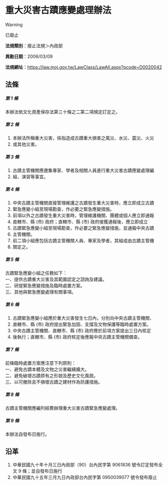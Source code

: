 # 重大災害古蹟應變處理辦法
> [!WARNING]
> 已廢止

**法規類別**：廢止法規＞內政部

**異動日期**：2006/03/09  

**法規網址**：https://law.moj.gov.tw/LawClass/LawAll.aspx?pcode=D0020042



## 法條
##### 第 1 條
本辦法依文化資產保存法第三十條之二第二項規定訂定之。

##### 第 2 條
1. 本辦法所稱重大災害，係指造成古蹟重大損害之風災、水災、震災、火災
1. 或其他災害。

##### 第 3 條
1. 古蹟主管機關應邀集專家、學者及相關人員進行重大災害古蹟應變處理編
1. 組、演習等事宜。

##### 第 4 條
1. 中央古蹟主管機關直接管理維護之古蹟發生重大災害時，應立即成立古蹟
1. 緊急應變小組至現場勘查，作必要之緊急應變措施。
1. 前項以外之古蹟發生重大災害時，管理維護機關、團體或個人應立即通報
1. 直轄市、縣 (市) 政府；直轄市、縣 (市) 政府接獲通報後，應立即成立
1. 古蹟緊急應變小組至現場勘查，作必要之緊急應變措施，並通報中央古蹟
1. 主管機關。
1. 前二項小組應包括古蹟主管機關人員、專家及學者，其組成由古蹟主管機
1. 關定之。

##### 第 5 條
古蹟緊急應變小組之任務如下：  
一、提供古蹟重大災害及其範圍認定之諮詢及建議。  
二、研提緊急應變措施及臨時處置方案。  
三、其他與緊急應變處理有關事項。

##### 第 6 條
1. 古蹟緊急應變小組應於重大災害發生七日內，分別向中央古蹟主管機關、
1. 直轄市、縣 (市) 政府提出緊急加固、支撐及文物保護等臨時處置方案。
1. 中央古蹟主管機關、直轄市、縣 (市) 政府應於前項方案提出三日內核定
1. 後執行；直轄市、縣 (市) 政府核定後應報中央古蹟主管機關備查。

##### 第 7 條
前條臨時處置方案應注意下列原則：  
一、避免古蹟本體及文物之災害繼續擴大。  
二、避免破壞古蹟原有之形貌及歷史文化風貌。  
三、以可撤除且不損壞古蹟之建材作為防護措施。

##### 第 8 條
古蹟主管機關應編列經費辦理重大災害古蹟緊急應變處理。

##### 第 9 條
本辦法自發布日施行。

## 沿革
1. 中華民國九十年十月三日內政部（90）台內民字第 9061836  號令訂定發布全文 9  條；並自發布日施行
1. 中華民國九十五年三月九日內政部台內民字第 0950039077 號令發布廢止
